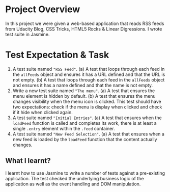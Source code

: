 # Project Overview

In this project we were given a web-based application that reads RSS feeds from Udacity Blog, CSS Tricks, HTML5 Rocks & Linear Digressions. I wrote test suite in Jasmine.



# Test Expectation & Task

1. A test suite named `"RSS Feed"`.
  (a) A test that loops through each feed in the `allFeeds` object and ensures it has a URL defined and that the URL is not empty.
  (b) A test that loops through each feed in the `allFeeds` object and ensures it has a name defined and that the name is not empty.
2. Write a new test suite named `"The menu"`.
  (a) A test that ensures the menu element is hidden by default. 
  (b) A test that ensures the menu changes visibility when the menu icon is clicked. This test should have two expectations: check if the       menu is display when clicked and check if it hide when clicked again.
3. A test suite named `"Initial Entries"`.
  (a) A test that ensures when the `loadFeed` function is called and completes its work, there is at least a single `.entry` element within the `.feed` container.
4. A test suite named `"New Feed Selection"`.
  (a) A test that ensures when a new feed is loaded by the `loadFeed` function that the content actually changes.

## What I learnt?

I learnt how to use Jasmine to write a number of tests against a pre-existing application. The test checked the underlying business logic of the application as well as the event handling and DOM manipulation.
